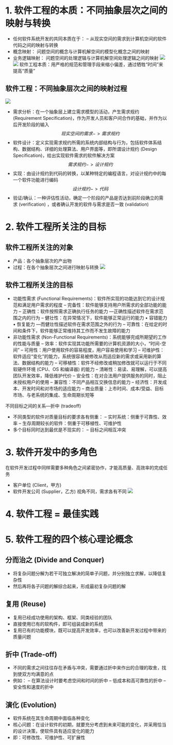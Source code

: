 # 1. 软件工程的本质：不同抽象层次之间的映射与转换 
-   任何软件系统开发的共同本质在于： 
	– 从现实空间的需求到计算机空间的软件代码之间的映射与转换
-  概念映射：
	问题空间的概念与计算机解空间的模型化概念之间的映射
-  业务逻辑映射：
	问题空间的处理逻辑与计算机解空间处理逻辑之间的映射
![](Pasted%20image%2020240416184655.png)
![](Pasted%20image%2020240416184819.png)
软件工程本质：用严格的规范和管理手段来缩小偏差，通过牺牲“时间”来提高“质量”

## 软件工程：不同抽象层次之间的映射过程
![](Pasted%20image%2020240416185002.png)
-  需求分析：在一个抽象层上建立需求模型的活动，产生需求规约 (Requirement Specification)，作为开发人员和客户间合作的基础，并作为以后开发阶段的输入 
$$现实空间的需求 -> 需求规约$$
-  软件设计：定义实现需求规约所需的系统内部结构与行为，包括软件体系结构、数据结构、详细的处理算法、用户界面等，即所谓设计规约 (Design Specification)，给出实现软件需求的软件解决方案 
$$需求规约 -> 设计规约$$
-  实现：由设计规约到代码的转换，以某种特定的编程语言，对设计规约中的每一个软件功能进行编码 
$$设计规约 -> 代码$$
-  验证/确认：一种评估性活动，确定一个阶段的产品是否达到前阶段确立的需求 (verification) ，或者确认开发的软件与需求是否一致 (validation)

# 2. 软件工程所关注的目标 
## 软件工程所关注的对象
-  产品：各个抽象层次的产出物 
-  过程：在各个抽象层次之间进行映射与转换
![](Pasted%20image%2020240416185504.png)
## 软件工程所关注的目标
-  功能性需求 (Functional Requirements)：软件所实现的功能达到它的设计规范和满足用户需求的程度
	– 完备性：软件能够支持用户所需求的全部功能的能力 
	– 正确性：软件按照需求正确执行任务的能力 
		—正确性描述软件在需求范围之内的行为 
	– 健壮性：在异常情况下，软件能够正常运行的能力 
		• 容错能力 
		• 恢复能力 
		—而健壮性描述软件在需求范围之外的行为 
	– 可靠性：在给定的时间和条件下，软件能够正常维持其工作而不发生故障的能力
-  非功能性需求 (Non-Functional Requirements)：系统能够完成所期望的工作的性能与质量 
	– 效率：软件实现其功能所需要的计算机资源的大小，“时间-空间” 
	– 可用性：用户使用软件的容易程度，用户容易使用和学习 
	– 可维护性：软件适应“变化”的能力，系统很容易被修改从而适应新的需求或采用新的算法、数据结构的能力 
	– 可移植性：软件不经修改或稍加修改就可以运行于不同软硬件环境 (CPU、OS 和编译器) 的能力 
	– 清晰性：易读、易理解，可以提高团队开发效率，降低维护代价 
	– 安全性：在对合法用户提供服务的同时，阻止未授权用户的使用 
	– 兼容性：不同产品相互交换信息的能力 
	– 经济性：开发成本、开发时间和对市场的适应能力 
	– 商业质量：上市时间、成本/受益、目标市场、与老系统的集成、生命周期长短等

不同目标之间的关系—折中 (tradeoff) 
-  不同类型的软件对质量目标的要求各有侧重： 
	– 实时系统：侧重于可靠性、效率 
	– 生存周期较长的软件：侧重于可移植性、可维护性 
-  多个目标同时达到最优是不现实的： 
	– 目标之间相互冲突

# 3. 软件开发中的多角色 
在软件开发过程中同样需要多种角色之间紧密协作，才能高质量、高效率的完成任务 
-  客户单位 (Client，甲方)
-  软件开发公司 (Supplier，乙方)
视角不同，需求各有不同
![](Pasted%20image%2020240416185959.png)

# 4. 软件工程 = 最佳实践 

# 5. 软件工程的四个核心理论概念

## 分而治之 (Divide and Conquer)
-  将复杂问题分解为若干可独立解决的简单子问题，并分别独立求解，以降低复杂性 
-  然后再将各子问题的解综合起来，形成最初复杂问题的解
## 复用 (Reuse)
-  复用已经成功使用的架构、框架、同类经验的团队 
-  直接使用已有的软构件，即可组装成新的系统 
-  复用已有的功能模块，既可以提高开发效率，也可以改善新开发过程中带来的质量问题
## 折中 (Trade-off)
-  不同的需求之间往往存在矛盾与冲突，需要通过折中来作出的合理的取舍，找到使双方均满意的点 
-  例如： 
	– 在算法设计时要考虑空间和时间的折中 
	– 低成本和高可靠性的折中 
	– 安全性和速度的折中
## 演化 (Evolution)
-  软件系统在其生命周期中面临各种变化 
-  核心问题：在设计软件的初期，就要充分考虑到未来可能的变化，并采用恰当的设计决策，使软件具有适应变化的能力 
-  即：可修改性、可维护性、可扩展性



